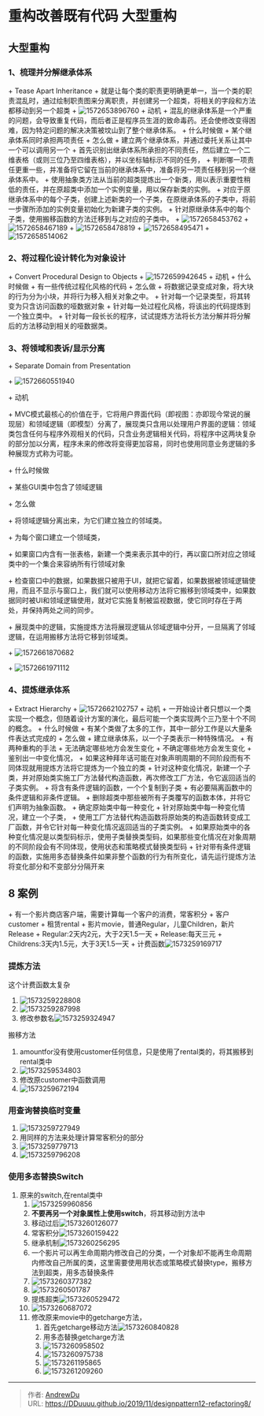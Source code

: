 # 重构改善既有代码 大型重构


## 大型重构

### 1、梳理并分解继承体系

&#43; Tease Apart Inheritance
  &#43; 就是让每个类的职责更明确更单一，当一个类的职责混乱时，通过绘制职责图来分离职责，并创建另一个超类，将相关的字段和方法都移动到另一个超类
  &#43; ![1572653896760](/designpattern/1572653896760.png)
&#43; 动机
  &#43; 混乱的继承体系是一个严重的问题，会导致重复代码，而后者正是程序员生涯的致命毒药。还会使修改变得困难，因为特定问题的解决决策被坟山到了整个继承体系。
&#43; 什么时候做
  &#43; 某个继承体系同时承担两项责任
&#43; 怎么做
  &#43; 建立两个继承体系，并通过委托关系让其中一个可以调用另一个
  &#43; 首先识别出继承体系所承担的不同责任，然后建立一个二维表格（或则三位乃至四维表格），并以坐标轴标示不同的任务，
  &#43; 判断哪一项责任更重一些，并准备将它留在当前的继承体系中，准备将另一项责任移到另一个继承体系中。
  &#43; 使用抽象类方法从当前的超类提炼出一个新类，用以表示重要性稍低的责任，并在原超类中添加一个实例变量，用以保存新类的实例。
  &#43; 对应于原继承体系中的每个子类，创建上述新类的一个子类，在原继承体系的子类中，将前一步骤所添加的实例变量初始化为新建子类的实例。
  &#43; 针对原继承体系中的每个子类，使用搬移函数的方法迁移到与之对应的子类中。
  &#43; ![1572658453762](/designpattern/1572658453762.png)
  &#43; ![1572658467189](/designpattern/1572658467189.png)
  &#43; ![1572658478819](/designpattern/1572658478819.png)
  &#43; ![1572658495471](/designpattern/1572658495471.png)
  &#43; ![1572658514062](/designpattern/1572658514062.png)

### 2、将过程化设计转化为对象设计

&#43; Convert Procedural Design to Objects
  &#43; ![1572659942645](/designpattern/1572659942645.png)
&#43; 动机
&#43; 什么时候做
  &#43; 有一些传统过程化风格的代码
&#43; 怎么做
  &#43; 将数据记录变成对象，将大块的行为分为小块，并将行为移入相关对象之中。
  &#43; 针对每一个记录类型，将其转变为只含访问函数的哑数据对象
  &#43; 针对每一处过程化风格，将该出的代码提炼到一个独立类中。
  &#43; 针对每一段长长的程序，试试提炼方法将长方法分解并将分解后的方法移动到相关的哑数据类。

### 3、将领域和表诉/显示分离

&#43; Separate Domain from Presentation

  &#43; ![1572660551940](/designpattern/1572660551940.png)

&#43; 动机

  &#43; MVC模式最核心的价值在于，它将用户界面代码（即视图：亦即现今常说的展现层）和领域逻辑（即模型）分离了，展现类只含用以处理用户界面的逻辑：领域类包含任何与程序外观相关的代码，只含业务逻辑相关代码，将程序中这两块复杂的部分加以分离，程序未来的修改将变得更加容易，同时也使用同意业务逻辑的多种展现方式称为可能。

&#43; 什么时候做

  &#43; 某些GUI类中包含了领域逻辑

&#43; 怎么做

  &#43; 将领域逻辑分离出来，为它们建立独立的邻域类。

  &#43; 为每个窗口建立一个领域类，

  &#43; 如果窗口内含有一张表格，新建一个类来表示其中的行，再以窗口所对应之领域类中的一个集合来容纳所有行领域对象

  &#43; 检查窗口中的数据，如果数据只被用于UI，就把它留着，如果数据被领域逻辑使用，而且不显示与窗口上，我们就可以使用移动方法将它搬移到领域类中，如果数据同时被UI和领域逻辑使用，就对它实施复制被监视数据，使它同时存在于两处，并保持两处之间的同步。

  &#43; 展现类中的逻辑，实施提炼方法将展现逻辑从邻域逻辑中分开，一旦隔离了邻域逻辑，在运用搬移方法将它移到邻域类。

  &#43; ![1572661870682](/designpattern/1572661870682.png)

  &#43; ![1572661971112](/designpattern/1572661971112.png)

    

### 4、提炼继承体系

&#43; Extract Hierarchy
  &#43; ![1572662102757](/designpattern/1572662102757.png)
&#43; 动机
  &#43; 一开始设计者只想以一个类实现一个概念，但随着设计方案的演化，最后可能一个类实现两个三乃至十个不同的概念。
&#43; 什么时候做
  &#43; 有某个类做了太多的工作，其中一部分工作是以大量条件表达式完成的
&#43; 怎么做
  &#43; 建立继承体系，以一个子类表示一种特殊情况。
  &#43; 有两种重构的手法
    &#43; 无法确定哪些地方会发生变化
  &#43; 不确定哪些地方会发生变化
    &#43; 鉴别出一中变化情况，
      &#43; 如果这种拜年话可能在对象声明周期的不同阶段而有不同体现就用提炼方法将它提炼为一个独立的类
    &#43; 针对这种变化情况，新建一个子类，并对原始类实施工厂方法替代构造函数，再次修改工厂方法，令它返回适当的子类实例。
    &#43; 将含有条件逻辑的函数，一个个复制到子类
      &#43; 有必要隔离函数中的条件逻辑和非条件逻辑。
    &#43; 删除超类中那些被所有子类覆写的函数本体，并将它们声明为抽象函数。
  &#43; 确定原始类中每一种变化
    &#43; 针对原始类中每一种变化情况，建立一个子类，
    &#43; 使用工厂方法替代构造函数将原始类的构造函数转变成工厂函数，并令它针对每一种变化情况返回适当的子类实例。
      &#43; 如果原始类中的各种变化情况是以类型码标示，使用子类替换类型码，如果那些变化情况在对象周期的不同阶段会有不同体现，使用状态和策略模式替换类型码
    &#43; 针对带有条件逻辑的函数，实施用多态替换条件如果非整个函数的行为有所变化，请先运行提炼方法将变化部分和不变部分分隔开来

## 8 案例

&#43; 有一个影片商店客户端，需要计算每一个客户的消费，常客积分
&#43; 客户customer
&#43; 租赁rental
&#43; 影片movie，普通Regular，儿童Children，新片Release
  &#43; Regular:2天内2元，大于2天1.5一天
  &#43; Release:每天三元
  &#43; Childrens:3天内1.5元，大于3天1.5一天
&#43; 计费函数![1573259169717](/designpattern/1573259169717.png)

### **提炼方法**

这个计费函数太复杂

1. ![1573259228808](/designpattern/1573259228808.png)
2. ![1573259287998](/designpattern/1573259287998.png)
3. 修改参数名![1573259324947](/designpattern/1573259324947.png)

搬移方法

1. amountfor没有使用customer任何信息，只是使用了rental类的，将其搬移到rental类中
2. ![1573259534803](/designpattern/1573259534803.png)
3. 修改原customer中函数调用
4. ![1573259672194](/designpattern/1573259672194.png)

### 用查询替换临时变量

1. ![1573259727949](/designpattern/1573259727949.png)
2. 用同样的方法来处理计算常客积分的部分
3. ![1573259779713](/designpattern/1573259779713.png)
4. ![1573259796208](/designpattern/1573259796208.png)

### 使用多态替换Switch

1. 原来的switch,在rental类中
   1. ![1573259960856](/designpattern/1573259960856.png)
   2. **不要再另一个对象属性上使用switch**，将其移动到方法中
   3. 移动过后![1573260126077](/designpattern/1573260126077.png)
   4. 常客积分![1573260159422](/designpattern/1573260159422.png)
   5. 继承机制![1573260256295](/designpattern/1573260256295.png)
   6. 一个影片可以再生命周期内修改自己的分类，一个对象却不能再生命周期内修改自己所属的类，这里需要使用用状态或策略模式替换type，搬移方法到超类，用多态替换条件
   7. ![1573260377382](/designpattern/1573260377382.png)
   8. ![1573260501787](/designpattern/1573260501787.png)
   9. 提炼超类![1573260529472](/designpattern/1573260529472.png)
   10. ![1573260687072](/designpattern/1573260687072.png)
   11. 修改原来movie中的getcharge方法，
       1. 首先getcharge移动方法![1573260840828](/designpattern/1573260840828.png)
       2. 用多态替换getcharge方法
       3. ![1573260958502](/designpattern/1573260958502.png)
       4. ![1573260975738](/designpattern/1573260975738.png)
       5. ![1573261195865](/designpattern/1573261195865.png)
       6. ![1573261209260](/designpattern/1573261209260.png)





---

> 作者: [AndrewDu](https://github.com/DDuuuu)  
> URL: https://DDuuuu.github.io/2019/11/designpattern12-refactoring8/  

